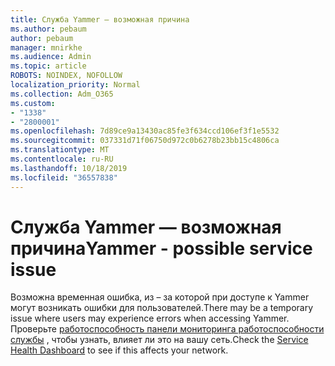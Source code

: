 ```yaml
---
title: Служба Yammer — возможная причина
ms.author: pebaum
author: pebaum
manager: mnirkhe
ms.audience: Admin
ms.topic: article
ROBOTS: NOINDEX, NOFOLLOW
localization_priority: Normal
ms.collection: Adm_O365
ms.custom:
- "1338"
- "2800001"
ms.openlocfilehash: 7d89ce9a13430ac85fe3f634ccd106ef3f1e5532
ms.sourcegitcommit: 037331d71f06750d972c0b6278b23bb15c4806ca
ms.translationtype: MT
ms.contentlocale: ru-RU
ms.lasthandoff: 10/18/2019
ms.locfileid: "36557838"
---
```

# <a name="yammer---possible-service-issue"></a><span data-ttu-id="56c3e-102">Служба Yammer — возможная причина</span><span class="sxs-lookup"><span data-stu-id="56c3e-102">Yammer - possible service issue</span></span>

<span data-ttu-id="56c3e-103">Возможна временная ошибка, из – за которой при доступе к Yammer могут возникать ошибки для пользователей.</span><span class="sxs-lookup"><span data-stu-id="56c3e-103">There may be a temporary issue where users may experience errors when accessing Yammer.</span></span> <span data-ttu-id="56c3e-104">Проверьте [работоспособность панели мониторинга работоспособности службы](https://admin.microsoft.com/AdminPortal/Home#/servicehealth) , чтобы узнать, влияет ли это на вашу сеть.</span><span class="sxs-lookup"><span data-stu-id="56c3e-104">Check the [Service Health Dashboard](https://admin.microsoft.com/AdminPortal/Home#/servicehealth) to see if this affects your network.</span></span>
